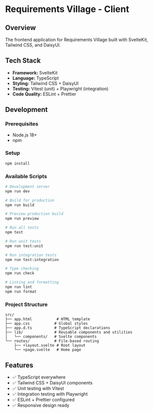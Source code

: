# Requirements Village - Client

## Overview

The frontend application for Requirements Village built with SvelteKit, Tailwind CSS, and DaisyUI.

## Tech Stack

- **Framework:** SvelteKit
- **Language:** TypeScript
- **Styling:** Tailwind CSS + DaisyUI
- **Testing:** Vitest (unit) + Playwright (integration)
- **Code Quality:** ESLint + Prettier

## Development

### Prerequisites

- Node.js 18+
- npm

### Setup

```bash
npm install
```

### Available Scripts

```bash
# Development server
npm run dev

# Build for production
npm run build

# Preview production build
npm run preview

# Run all tests
npm test

# Run unit tests
npm run test:unit

# Run integration tests  
npm run test:integration

# Type checking
npm run check

# Linting and formatting
npm run lint
npm run format
```

### Project Structure

```
src/
├── app.html           # HTML template
├── app.css           # Global styles
├── app.d.ts          # TypeScript declarations
├── lib/              # Reusable components and utilities
│   └── components/   # Svelte components
└── routes/           # File-based routing
    ├── +layout.svelte # Root layout
    └── +page.svelte   # Home page
```

## Features

- ✅ TypeScript everywhere
- ✅ Tailwind CSS + DaisyUI components
- ✅ Unit testing with Vitest
- ✅ Integration testing with Playwright
- ✅ ESLint + Prettier configured
- ✅ Responsive design ready